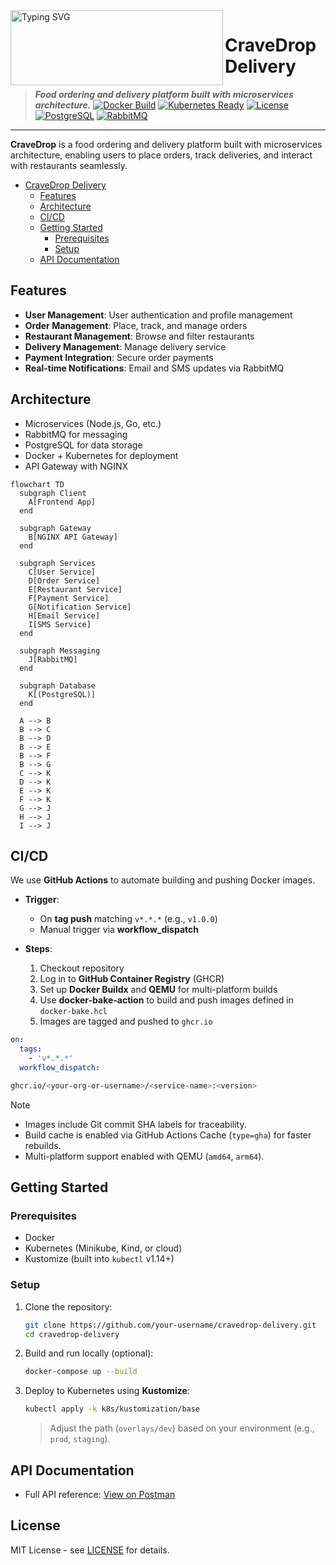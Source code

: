 <a href="cravedrop.logo">
  <img src="https://github.com/user-attachments/assets/6d81d67d-0c6c-420d-abd9-593d4ac2a9c6" alt="Typing SVG" align="left" width="340" height="120" />
</a>

# **CraveDrop Delivery**
> ***Food ordering and delivery platform built with microservices architecture.***
> [![Docker Build](https://img.shields.io/badge/docker-build-blue)](https://hub.docker.com/)
> [![Kubernetes Ready](https://img.shields.io/badge/k8s-ready-blueviolet)](https://kubernetes.io/)
> [![License](https://img.shields.io/github/license/your-username/cravedrop-delivery)](./LICENSE)
> [![PostgreSQL](https://img.shields.io/badge/PostgreSQL-Database-blue)](https://www.postgresql.org/)
> [![RabbitMQ](https://img.shields.io/badge/RabbitMQ-Messaging-orange)](https://www.rabbitmq.com/)

---

**CraveDrop** is a food ordering and delivery platform built with microservices architecture, enabling users to place orders, track deliveries, and interact with restaurants seamlessly.

- [CraveDrop Delivery](#cravedrop-delivery)
  - [Features](#features)
  - [Architecture](#architecture)
  - [CI/CD](#cicd)
  - [Getting Started](#getting-started)
    - [Prerequisites](#prerequisites)
    - [Setup](#setup)
  - [API Documentation](#api-documentation)

## Features

- **User Management**: User authentication and profile management
- **Order Management**: Place, track, and manage orders
- **Restaurant Management**: Browse and filter restaurants
- **Delivery Management**: Manage delivery service
- **Payment Integration**: Secure order payments
- **Real-time Notifications**: Email and SMS updates via RabbitMQ

## Architecture

- Microservices (Node.js, Go, etc.)
- RabbitMQ for messaging
- PostgreSQL for data storage
- Docker + Kubernetes for deployment
- API Gateway with NGINX

```mermaid
flowchart TD
  subgraph Client
    A[Frontend App]
  end

  subgraph Gateway
    B[NGINX API Gateway]
  end

  subgraph Services
    C[User Service]
    D[Order Service]
    E[Restaurant Service]
    F[Payment Service]
    G[Notification Service]
    H[Email Service]
    I[SMS Service]
  end

  subgraph Messaging
    J[RabbitMQ]
  end

  subgraph Database
    K[(PostgreSQL)]
  end

  A --> B
  B --> C
  B --> D
  B --> E
  B --> F
  B --> G
  C --> K
  D --> K
  E --> K
  F --> K
  G --> J
  H --> J
  I --> J
```

## CI/CD

We use **GitHub Actions** to automate building and pushing Docker images.

- **Trigger**: 
  - On **tag push** matching `v*.*.*` (e.g., `v1.0.0`)
  - Manual trigger via **workflow_dispatch**

- **Steps**:
  1. Checkout repository
  2. Log in to **GitHub Container Registry** (GHCR)
  3. Set up **Docker Buildx** and **QEMU** for multi-platform builds
  4. Use **docker-bake-action** to build and push images defined in `docker-bake.hcl`
  5. Images are tagged and pushed to `ghcr.io`

```yaml
on:
  tags:
    - 'v*.*.*'
  workflow_dispatch:
```

```bash
ghcr.io/<your-org-or-username>/<service-name>:<version>
```

> [!NOTE]
> - Images include Git commit SHA labels for traceability.
> - Build cache is enabled via GitHub Actions Cache (`type=gha`) for faster rebuilds.
> - Multi-platform support enabled with QEMU (`amd64`, `arm64`).

## Getting Started

### Prerequisites

- Docker
- Kubernetes (Minikube, Kind, or cloud)
- Kustomize (built into `kubectl` v1.14+)

### Setup

1. Clone the repository:
   ```bash
   git clone https://github.com/your-username/cravedrop-delivery.git
   cd cravedrop-delivery
   ```

2. Build and run locally (optional):
   ```bash
   docker-compose up --build
   ```

3. Deploy to Kubernetes using **Kustomize**:
   ```bash
   kubectl apply -k k8s/kustomization/base
   ```

   > Adjust the path (`overlays/dev`) based on your environment (e.g., `prod`, `staging`).

## API Documentation

- Full API reference: [View on Postman](https://documenter.getpostman.com/view/33227780/2sB2ca8L6c)

## License

MIT License - see [LICENSE](LICENSE) for details.

